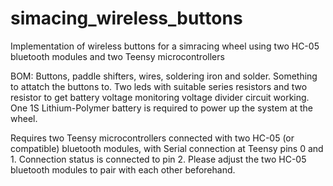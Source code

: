 # simacing_wireless_buttons
Implementation of wireless buttons for a simracing wheel using two HC-05 bluetooth modules and two Teensy microcontrollers

BOM: Buttons, paddle shifters, wires, soldering iron and solder. Something to attatch the buttons to. Two leds with suitable series
resistors and two resistor to get battery voltage monitoring voltage divider circuit working. One 1S Lithium-Polymer battery is required to power up the system at the wheel.

Requires two Teensy microcontrollers connected with two HC-05 (or compatible) bluetooth modules, with Serial connection 
at Teensy pins 0 and 1. Connection status is connected to pin 2. Please adjust the two HC-05 bluetooth modules to pair with 
each other beforehand.
